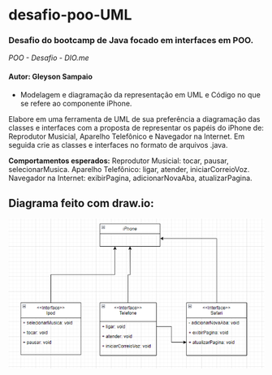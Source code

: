 # desafio-poo-UML
### Desafio do bootcamp de Java focado em interfaces em POO.

*POO - Desafio - DIO.me*
#### Autor: Gleyson Sampaio
- Modelagem e diagramação da representação em UML e Código no que se refere ao componente iPhone.

Elabore em uma ferramenta de UML de sua preferência a diagramação das classes e interfaces com a proposta de representar os papéis do iPhone de: Reprodutor Musicial, Aparelho Telefônico e Navegador na Internet. Em seguida crie as classes e interfaces no formato de arquivos .java.

**Comportamentos esperados:**
Reprodutor Musicial: tocar, pausar, selecionarMusica.
Aparelho Telefônico: ligar, atender, iniciarCorreioVoz.
Navegador na Internet: exibirPagina, adicionarNovaAba, atualizarPagina.

## Diagrama feito com draw.io:

<img src="./Docs/Diagrama-POO-iphone.png" >